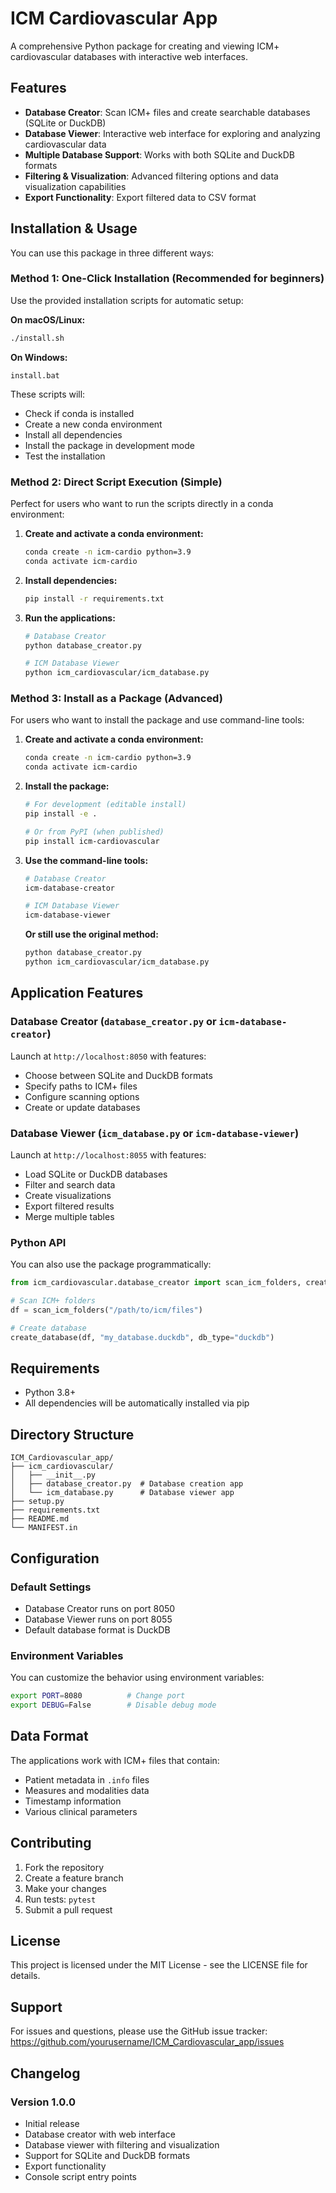 # ICM Cardiovascular App

A comprehensive Python package for creating and viewing ICM+ cardiovascular databases with interactive web interfaces.

## Features

- **Database Creator**: Scan ICM+ files and create searchable databases (SQLite or DuckDB)
- **Database Viewer**: Interactive web interface for exploring and analyzing cardiovascular data
- **Multiple Database Support**: Works with both SQLite and DuckDB formats
- **Filtering & Visualization**: Advanced filtering options and data visualization capabilities
- **Export Functionality**: Export filtered data to CSV format

## Installation & Usage

You can use this package in three different ways:

### Method 1: One-Click Installation (Recommended for beginners)
Use the provided installation scripts for automatic setup:

**On macOS/Linux:**
```bash
./install.sh
```

**On Windows:**
```batch
install.bat
```

These scripts will:
- Check if conda is installed
- Create a new conda environment
- Install all dependencies
- Install the package in development mode
- Test the installation

### Method 2: Direct Script Execution (Simple)
Perfect for users who want to run the scripts directly in a conda environment:

1. **Create and activate a conda environment:**
   ```bash
   conda create -n icm-cardio python=3.9
   conda activate icm-cardio
   ```

2. **Install dependencies:**
   ```bash
   pip install -r requirements.txt
   ```

3. **Run the applications:**
   ```bash
   # Database Creator
   python database_creator.py
   
   # ICM Database Viewer
   python icm_cardiovascular/icm_database.py
   ```

### Method 3: Install as a Package (Advanced)
For users who want to install the package and use command-line tools:

1. **Create and activate a conda environment:**
   ```bash
   conda create -n icm-cardio python=3.9
   conda activate icm-cardio
   ```

2. **Install the package:**
   ```bash
   # For development (editable install)
   pip install -e .
   
   # Or from PyPI (when published)
   pip install icm-cardiovascular
   ```

3. **Use the command-line tools:**
   ```bash
   # Database Creator
   icm-database-creator
   
   # ICM Database Viewer
   icm-database-viewer
   ```

   **Or still use the original method:**
   ```bash
   python database_creator.py
   python icm_cardiovascular/icm_database.py
   ```

## Application Features

### Database Creator (`database_creator.py` or `icm-database-creator`)

Launch at `http://localhost:8050` with features:
- Choose between SQLite and DuckDB formats
- Specify paths to ICM+ files
- Configure scanning options
- Create or update databases

### Database Viewer (`icm_database.py` or `icm-database-viewer`)

Launch at `http://localhost:8055` with features:
- Load SQLite or DuckDB databases
- Filter and search data
- Create visualizations
- Export filtered results
- Merge multiple tables

### Python API

You can also use the package programmatically:

```python
from icm_cardiovascular.database_creator import scan_icm_folders, create_database

# Scan ICM+ folders
df = scan_icm_folders("/path/to/icm/files")

# Create database
create_database(df, "my_database.duckdb", db_type="duckdb")
```

## Requirements

- Python 3.8+
- All dependencies will be automatically installed via pip

## Directory Structure

```
ICM_Cardiovascular_app/
├── icm_cardiovascular/
│   ├── __init__.py
│   ├── database_creator.py  # Database creation app
│   └── icm_database.py      # Database viewer app
├── setup.py
├── requirements.txt
├── README.md
└── MANIFEST.in
```

## Configuration

### Default Settings

- Database Creator runs on port 8050
- Database Viewer runs on port 8055
- Default database format is DuckDB

### Environment Variables

You can customize the behavior using environment variables:

```bash
export PORT=8080          # Change port
export DEBUG=False        # Disable debug mode
```

## Data Format

The applications work with ICM+ files that contain:
- Patient metadata in `.info` files
- Measures and modalities data
- Timestamp information
- Various clinical parameters

## Contributing

1. Fork the repository
2. Create a feature branch
3. Make your changes
4. Run tests: `pytest`
5. Submit a pull request

## License

This project is licensed under the MIT License - see the LICENSE file for details.

## Support

For issues and questions, please use the GitHub issue tracker:
https://github.com/yourusername/ICM_Cardiovascular_app/issues

## Changelog

### Version 1.0.0
- Initial release
- Database creator with web interface
- Database viewer with filtering and visualization
- Support for SQLite and DuckDB formats
- Export functionality
- Console script entry points
